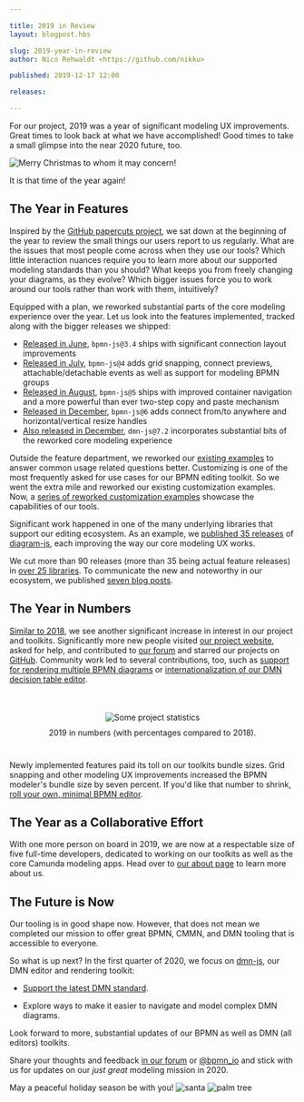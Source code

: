```yaml
---

title: 2019 in Review
layout: blogpost.hbs

slug: 2019-year-in-review
author: Nico Rehwaldt <https://github.com/nikku>

published: 2019-12-17 12:00

releases:

---
```



<p class="introduction">
  For our project, 2019 was a year of significant modeling UX improvements. Great times to look back at what we have accomplished! Good times to take a small glimpse into the near 2020 future, too.
</p>

<!-- continue -->


<div class="figure condensed-size">
  <img src="{{ assets }}/attachments/blog/2018/014-christmas-tree.gif" alt="Merry Christmas to whom it may concern!" style="border-color: #489d1273">
  <p class="caption">
    It is that time of the year again!
  </p>
</div>


## The Year in Features

Inspired by the [GitHub papercuts project](https://github.blog/2018-08-28-announcing-paper-cuts/), we sat down at the beginning of the year to review the small things our users report to us regularly. What are the issues that most people come across when they use our tools? Which little interaction nuances require you to learn more about our supported modeling standards than you should? What keeps you from freely changing your diagrams, as they evolve? Which bigger issues force you to work around our tools rather than work with them, intuitively?

Equipped with a plan, we reworked substantial parts of the core modeling experience over the year. Let us look into the features implemented, tracked along with the bigger releases we shipped:

* [Released in June](./2019-bpmn-js-3-4-0.html), `bpmn-js@3.4` ships with significant connection layout improvements
* [Released in July](./2019-bpmn-js-4-0-0.html), `bpmn-js@4` adds grid snapping, connect previews, attachable/detachable events as well as support for modeling BPMN groups
* [Released in August](./2019-bpmn-js-5-0-0.html), `bpmn-js@5` ships with improved container navigation and a more powerful than ever two-step copy and paste mechanism
* [Released in December](./2019-bpmn-js-6-dmn-js-7-2.html), `bpmn-js@6` adds connect from/to anywhere and horizontal/vertical resize handles
* [Also released in December](./2019-bpmn-js-6-dmn-js-7-2.html), `dmn-js@7.2` incorporates substantial bits of the reworked core modeling experience

Outside the feature department, we reworked our [existing examples](https://github.com/bpmn-io/bpmn-js-examples) to answer common usage related questions better. Customizing is one of the most frequently asked for use cases for our BPMN editing toolkit. So we went the extra mile and reworked our existing customization examples. Now, a [series of reworked customization examples](https://github.com/bpmn-io/bpmn-js-examples/tree/main/custom-elements) showcase the capabilities of our tools.

Significant work happened in one of the many underlying libraries that support our editing ecosystem. As an example, we [published 35 releases](https://www.npmjs.com/package/diagram-js?activeTab=versions) of [diagram-js](https://github.com/bpmn-io/diagram-js/blob/develop/CHANGELOG.md), each improving the way our core modeling UX works.

We cut more than 90 releases (more than 35 being actual feature releases) in [over 25 libraries](https://github.com/bpmn-io). To communicate the new and noteworthy in our ecosystem, we published [seven blog posts](https://bpmn.io/blog/).


## The Year in Numbers

[Similar to 2018](./2018-year-in-review.html), we see another significant increase in interest in our project and toolkits.
Significantly more new people visited [our project website](https://bpmn.io/), asked for help, and contributed to [our forum](https://forum.bpmn.io/) and starred our projects on [GitHub](https://github.com/bpmn-io). Community work led to several contributions, too, such as [support for rendering multiple BPMN diagrams](./2019-bpmn-js-3-4-0.html#multiple-bpmn-diagrams-support) or [internationalization of our DMN decision table editor](https://github.com/bpmn-io/dmn-js/issues/434).

<div class="figure no-border condensed-size" style="margin: 50px 0 40px 0; text-align: center">
  <img src="{{ assets }}/attachments/blog/2019/009-stats.png" alt="Some project statistics" >
  <p class="caption" style="margin-top: 10px">
    2019 in numbers (with percentages compared to 2018).
  </p>
</div>

Newly implemented features paid its toll on our toolkits bundle sizes. Grid snapping and other modeling UX improvements increased the BPMN modeler's bundle size by seven percent. If you'd like that number to shrink, [roll your own, minimal BPMN editor](https://github.com/bpmn-io/bpmn-js/pull/1252).


## The Year as a Collaborative Effort

With one more person on board in 2019, we are now at a respectable size of five full-time developers, dedicated to working on our toolkits as well as the core Camunda modeling apps. Head over to [our about page](https://bpmn.io/about/) to learn more about us.


## The Future is Now

Our tooling is in good shape now. However, that does not mean we completed our mission to offer great BPMN, CMMN, and DMN tooling that is accessible to everyone.

So what is up next? In the first quarter of 2020, we focus on [dmn-js](https://github.com/bpmn-io/dmn-js), our DMN editor and rendering toolkit:

* [Support the latest DMN standard](https://github.com/bpmn-io/dmn-js/issues/409).

* Explore ways to make it easier to navigate and model complex DMN diagrams.

Look forward to more, substantial updates of our BPMN as well as DMN (all editors) toolkits.

Share your thoughts and feedback [in our forum](https://forum.bpmn.io/) or [@bpmn_io](https://twitter.com/bpmn_io) and stick with us for updates on our _just great_ modeling mission in 2020.

May a peaceful holiday season be with you! <img class="emoji" src="https://twemoji.maxcdn.com/2/svg/1f385-1f3fe.svg" alt="santa" title="Ho!"> <img class="emoji" src="https://twemoji.maxcdn.com/2/svg/1f334.svg" alt="palm tree" title="Yo!">
